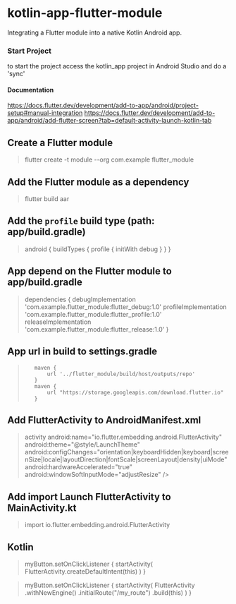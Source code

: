# kotlin-app-flutter-module
Integrating a Flutter module into a native Kotlin Android app.

### Start Project
to start the project access the kotlin_app project in Android Studio and do a 'sync'

#### Documentation
https://docs.flutter.dev/development/add-to-app/android/project-setup#manual-integration
https://docs.flutter.dev/development/add-to-app/android/add-flutter-screen?tab=default-activity-launch-kotlin-tab

## Create a Flutter module
> flutter create -t module --org com.example flutter_module

## Add the Flutter module as a dependency
> flutter build aar

## Add the `profile` build type (path: app/build.gradle)
>    android {
>      buildTypes {
>        profile {
>          initWith debug
>        }
>      }
>    }

## App depend on the Flutter module to app/build.gradle
>    dependencies {
>      debugImplementation 'com.example.flutter_module:flutter_debug:1.0'
>      profileImplementation 'com.example.flutter_module:flutter_profile:1.0'
>      releaseImplementation 'com.example.flutter_module:flutter_release:1.0'
>    }

## App url in build to settings.gradle
>        maven {
>            url '../flutter_module/build/host/outputs/repo'
>        }
>        maven {
>            url "https://storage.googleapis.com/download.flutter.io"
>        }

## Add FlutterActivity to AndroidManifest.xml
> activity
>   android:name="io.flutter.embedding.android.FlutterActivity"
>   android:theme="@style/LaunchTheme"
>   android:configChanges="orientation|keyboardHidden|keyboard|screenSize|locale|layoutDirection|fontScale|screenLayout|density|uiMode"
>   android:hardwareAccelerated="true"
>   android:windowSoftInputMode="adjustResize"
>   />

## Add import Launch FlutterActivity to MainActivity.kt
  > import io.flutter.embedding.android.FlutterActivity

## Kotlin
> myButton.setOnClickListener {
>   startActivity(
>     FlutterActivity.createDefaultIntent(this)
>   )
> }

> myButton.setOnClickListener {
>   startActivity(
>     FlutterActivity
>       .withNewEngine()
>       .initialRoute("/my_route")
>       .build(this)
>   )
> }
